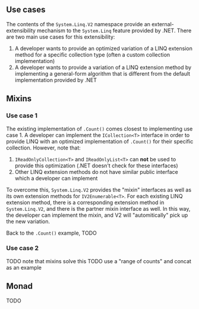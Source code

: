 ## Use cases

The contents of the `System.Linq.V2` namespace provide an external-extensibility mechanism to the `System.Linq` feature provided by .NET.
There are two main use cases for this extensibility:
1. A developer wants to provide an optimized variation of a LINQ extension method for a specific collection type (often a custom collection implementation)
2. A developer wants to provide a variation of a LINQ extension method by implementing a general-form algorithm that is different from the default implementation provided by .NET

## Mixins

### Use case 1

The existing implementation of `.Count()` comes closest to implementing use case 1.
A developer can implement the `ICollection<T>` interface in order to provide LINQ with an optimized implementation of `.Count()` for their specific collection.
However, note that:
1. `IReadOnlyCollection<T>` and `IReadOnlyList<T>` can **not** be used to provide this optimization (.NET doesn't check for these interfaces)
2. Other LINQ extension methods do not have similar public interface which a developer can implement

To overcome this, `System.Linq.V2` provides the "mixin" interfaces as well as its own extension methods for `IV2Enumerable<T>`.
For each existing LINQ extension method, there is a corresponding extension method in `System.Linq.V2`, and there is the partner mixin interface as well.
In this way, the developer can implement the mixin, and V2 will "automitically" pick up the new variation.

Back to the `.Count()` example, TODO

### Use case 2

TODO note that mixins solve this
TODO use a "range of counts" and concat as an example

## Monad

TODO